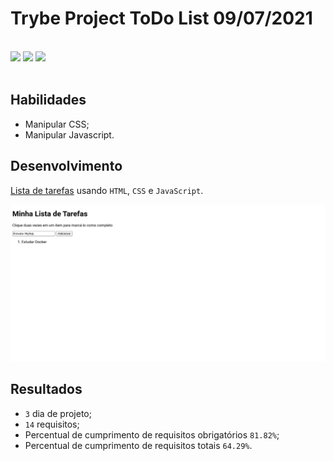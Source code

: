# Trybe Project ToDo List 09/07/2021
<br>
<div style="display: inline_block">
  <img src="https://img.shields.io/badge/css3-1572B6?style=for-the-badge&logo=css3&logoColor=fff&logoWidth=20"/>
  <img src="https://img.shields.io/badge/html5-E34F26?style=for-the-badge&logo=html5&logoColor=fff&logoWidth=20"/>
  <img src="https://img.shields.io/badge/javascript-F7DF1E?style=for-the-badge&logo=javascript&logoColor=fff&logoWidth=20"/>
</div>
<br>

## Habilidades

- Manipular CSS;
- Manipular Javascript.

## Desenvolvimento
[Lista de tarefas](https://weltonthomasferreira.github.io/trybe-project-todo-list/) usando `HTML`, `CSS` e `JavaScript`.

![Imagem do site desenvolvido](./readme/images/todo-list-site.png "Site")

## Resultados

- `3` dia de projeto;
- `14` requisitos;
- Percentual de cumprimento de requisitos obrigatórios `81.82%`;
- Percentual de cumprimento de requisitos totais `64.29%`.

